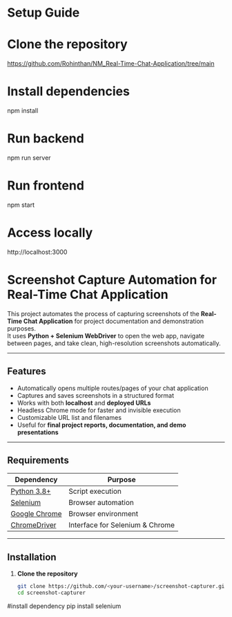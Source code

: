 # Setup Guide


# Clone the repository
https://github.com/Rohinthan/NM_Real-Time-Chat-Application/tree/main


# Install dependencies
npm install

# Run backend
npm run server

# Run frontend
npm start

# Access locally
http://localhost:3000



# Screenshot Capture Automation for Real-Time Chat Application

This project automates the process of capturing screenshots of the **Real-Time Chat Application** for project documentation and demonstration purposes.  
It uses **Python + Selenium WebDriver** to open the web app, navigate between pages, and take clean, high-resolution screenshots automatically.

---

## Features

- Automatically opens multiple routes/pages of your chat application  
- Captures and saves screenshots in a structured format  
- Works with both **localhost** and **deployed URLs**  
- Headless Chrome mode for faster and invisible execution  
- Customizable URL list and filenames  
- Useful for **final project reports, documentation, and demo presentations**

---

## Requirements

| Dependency | Purpose |
|-------------|----------|
| [Python 3.8+](https://www.python.org/downloads/) | Script execution |
| [Selenium](https://pypi.org/project/selenium/) | Browser automation |
| [Google Chrome](https://www.google.com/chrome/) | Browser environment |
| [ChromeDriver](https://chromedriver.chromium.org/downloads) | Interface for Selenium & Chrome |

---

## Installation

1. **Clone the repository**
   ```bash
   git clone https://github.com/<your-username>/screenshot-capturer.git
   cd screenshot-capturer

#install dependency 
pip install selenium

